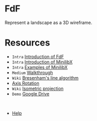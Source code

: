 # FdF
Represent a landscape as a 3D wireframe.

# Resources
- `Intra` [Introduction of FdF](https://elearning.intra.42.fr/notions/23/subnotions/933/videos/1024)
- `Intra` [Introduction of MinilibX](https://elearning.intra.42.fr/notions/266/subnotions/930/videos/1021)
- `Intra` [Examples of MinilibX](https://elearning.intra.42.fr/notions/minilibx/subnotions/mlx-events/videos/minilibx-events)
- `Medium` [Walkthrough](https://medium.com/@alaricsaltzman913/fdf-42-a-detailed-walkthrough-7184cca317fc)
- `Wiki` [Bresenham's line algorithm](https://en.wikipedia.org/wiki/Bresenham%27s_line_algorithm#Algorithm_for_integer_arithmetic)
- [Axis Rotation](https://ww2.mathworks.cn/matlabcentral/answers/123763-how-to-rotate-entire-3d-data-with-x-y-z-values-along-a-particular-axis-say-x-axis)
- `Wiki` [Isometric projection](https://en.wikipedia.org/wiki/Isometric_projection)
- `Demo` [Google Drive](https://drive.google.com/file/d/18nyvWhlfFrl5MYFPbCmYqgHLxpVqhpPM/view?usp=drive_link)

<br>

- [Help](https://github.com/izenynn/fdf/blob/main/inc/fdf.h)
